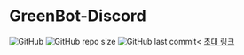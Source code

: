 # GreenBot-Discord
![GitHub](https://img.shields.io/github/license/GreenScreen410/GreenBot-Discord?style=for-the-badge) ![GitHub repo size](https://img.shields.io/github/repo-size/GreenScreen410/GreenBot-Discord?style=for-the-badge) ![GitHub last commit](https://img.shields.io/github/last-commit/GreenScreen410/GreenBot-Discord?style=for-the-badge)<
[초대 링크](https://discord.com/api/oauth2/authorize?client_id=767371161083314236&permissions=8&scope=bot)
